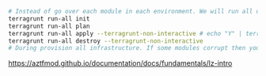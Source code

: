 ```sh
# Instead of go over each module in each environment. We will run all using terragrunt run-all command
terragrunt run-all init
terragrunt run-all plan
terragrunt run-all apply --terragrunt-non-interactive # echo "Y" | terragrunt apply-all
terragrunt run-all destroy --terragrunt-non-interactive
# During provision all infrastructure. If some modules corrupt then you could get into specific module folder to recreate it manually
```
https://aztfmod.github.io/documentation/docs/fundamentals/lz-intro